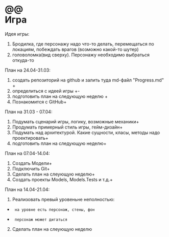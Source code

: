 @@\
Игра
====
Идея игры:
1.  Бродилка, где персонажу надо что-то делать, перемещаться по локациям, побеждать врагов (возможно какой-то шутер)
2.  головоломка(вид сверху). Персонажу необходимо выбраться откуда-то 

План на 24.04-31.03:
1.  создать репозиторий на github и залить туда md-файл "Progress.md" +
2.  определиться с идеей игры +- 
3.  подготовить план на следующую неделю +
4.  Познакомится с GitHub+

План на 31.03 - 07.04:
1.  Подумать сценарий игры, логику, возможные механики+
2.  Продумать примерный стиль игры, гейм-дизайн+
3.  Подумать над архитектурой. Какие сущности, класы, методы надо проектировать+
4.  подготовить план на следующую неделю+

План на 07.04-14.04:
1.  Создать Модели+
2.  Подключить Git+
3.  Сделать план на слеующую неделю+
4.  Создать проекты Models, Models.Tests и т.д.+

План на 14.04-21.04:
1.  Реализовать превый уровеньне неполностью:
*      на уровне есть персонаж, стены, фон
*      персонаж может дигаться
2.  Сделать план на слеующую неделю